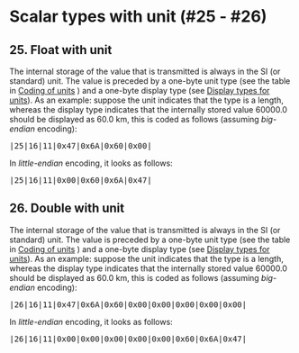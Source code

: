 # Scalar types with unit (#25 - #26)

## 25. Float with unit

The internal storage of the value that is transmitted is always in the SI (or standard) unit. The value is preceded by a one-byte unit type (see the table in [Coding of units](../coding-units) ) and a one-byte display type (see  [Display types for units](../display-types)). As an example: suppose the unit indicates that the type is a length, whereas the display type indicates that the internally stored value 60000.0 should be displayed as 60.0 km, this is coded as follows (assuming *big-endian* encoding):

<pre>
|25|16|11|0x47|0x6A|0x60|0x00|
</pre>

In *little-endian* encoding, it looks as follows:

<pre>
|25|16|11|0x00|0x60|0x6A|0x47|
</pre>



## 26. Double with unit

The internal storage of the value that is transmitted is always in the SI (or standard) unit. The value is preceded by a one-byte unit type (see the table in [Coding of units](../coding-units) ) and a one-byte display type (see  [Display types for units](../display-types)). As an example: suppose the unit indicates that the type is a length, whereas the display type indicates that the internally stored value 60000.0 should be displayed as 60.0 km, this is coded as follows (assuming *big-endian* encoding):

<pre>
|26|16|11|0x47|0x6A|0x60|0x00|0x00|0x00|0x00|0x00|
</pre>

In *little-endian* encoding, it looks as follows:

<pre>
|26|16|11|0x00|0x00|0x00|0x00|0x00|0x60|0x6A|0x47|
</pre>
